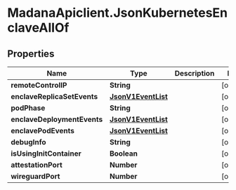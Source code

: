 # MadanaApiclient.JsonKubernetesEnclaveAllOf

## Properties

Name | Type | Description | Notes
------------ | ------------- | ------------- | -------------
**remoteControlIP** | **String** |  | [optional] 
**enclaveReplicaSetEvents** | [**JsonV1EventList**](JsonV1EventList.md) |  | [optional] 
**podPhase** | **String** |  | [optional] 
**enclaveDeploymentEvents** | [**JsonV1EventList**](JsonV1EventList.md) |  | [optional] 
**enclavePodEvents** | [**JsonV1EventList**](JsonV1EventList.md) |  | [optional] 
**debugInfo** | **String** |  | [optional] 
**isUsingInitContainer** | **Boolean** |  | [optional] 
**attestationPort** | **Number** |  | [optional] 
**wireguardPort** | **Number** |  | [optional] 


